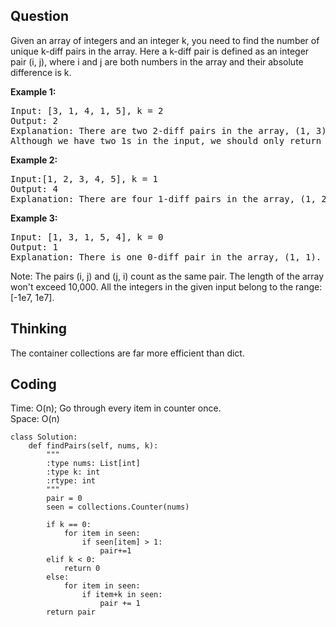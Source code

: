 ## Question
Given an array of integers and an integer k, you need to find the number of unique k-diff pairs in the array. Here a k-diff pair is defined as an integer pair (i, j), where i and j are both numbers in the array and their absolute difference is k.</br>

**Example 1:**
<pre>
Input: [3, 1, 4, 1, 5], k = 2
Output: 2
Explanation: There are two 2-diff pairs in the array, (1, 3) and (3, 5).
Although we have two 1s in the input, we should only return the number of unique pairs.
</pre>

**Example 2:**
<pre>
Input:[1, 2, 3, 4, 5], k = 1
Output: 4
Explanation: There are four 1-diff pairs in the array, (1, 2), (2, 3), (3, 4) and (4, 5).
</pre>

**Example 3:**
<pre>
Input: [1, 3, 1, 5, 4], k = 0
Output: 1
Explanation: There is one 0-diff pair in the array, (1, 1).
</pre>

Note:
The pairs (i, j) and (j, i) count as the same pair.
The length of the array won't exceed 10,000.
All the integers in the given input belong to the range: [-1e7, 1e7].

## Thinking
The container collections are far more efficient than dict.

## Coding
Time: O(n); Go through every item in counter once. </br>
Space: O(n) 
```python3
class Solution:
    def findPairs(self, nums, k):
        """
        :type nums: List[int]
        :type k: int
        :rtype: int
        """
        pair = 0
        seen = collections.Counter(nums)
        
        if k == 0:
            for item in seen:
                if seen[item] > 1:
                    pair+=1
        elif k < 0:
            return 0
        else:
            for item in seen:
                if item+k in seen:
                    pair += 1
        return pair
```

